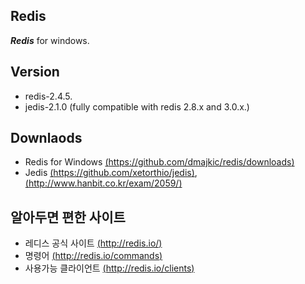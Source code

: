 ## Redis ##

***Redis*** for windows.

Version
- 
- redis-2.4.5.
- jedis-2.1.0 (fully compatible with redis 2.8.x and 3.0.x.)

Downlaods
- 
- Redis for Windows [(https://github.com/dmajkic/redis/downloads)](https://github.com/dmajkic/redis/downloads)
- Jedis [(https://github.com/xetorthio/jedis)](https://github.com/xetorthio/jedis), [(http://www.hanbit.co.kr/exam/2059/)](http://www.hanbit.co.kr/exam/2059/)
      

알아두면 편한 사이트
- 
- 레디스 공식 사이트 [(http://redis.io/)](http://redis.io/) 
- 명령어 [(http://redis.io/commands)](http://redis.io/commands) 
- 사용가능 클라이언트 [(http://redis.io/clients)](http://redis.io/clients) 
